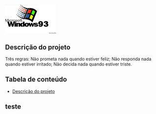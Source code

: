 <!-- ATALHO PARA COMEN5TARIO CTRL + K + C -->

<!-- ![descrição](./img/00yozcsrvi621.png) -->

<p aling="center"  width="100%">
    <img src="./img/00yozcsrvi621.png"
    width="33%">
</p>

<!-- #### CABEÇALHO
# CABEÇALHO

<h1>Cabeçalho HTML </h1>
<h6>Cabeçalho HTML </h6> -->

## Descrição do projeto 

<p aling="left">
Três regras: Não prometa nada quando estiver feliz; Não responda nada quando estiver irritado; Não decida nada quando estiver triste.
</p>

## Tabela de conteúdo
<ul id="menu" align="left">
    <li><a href="#">Descrição do projeto</a></li>
</ul>

## teste

